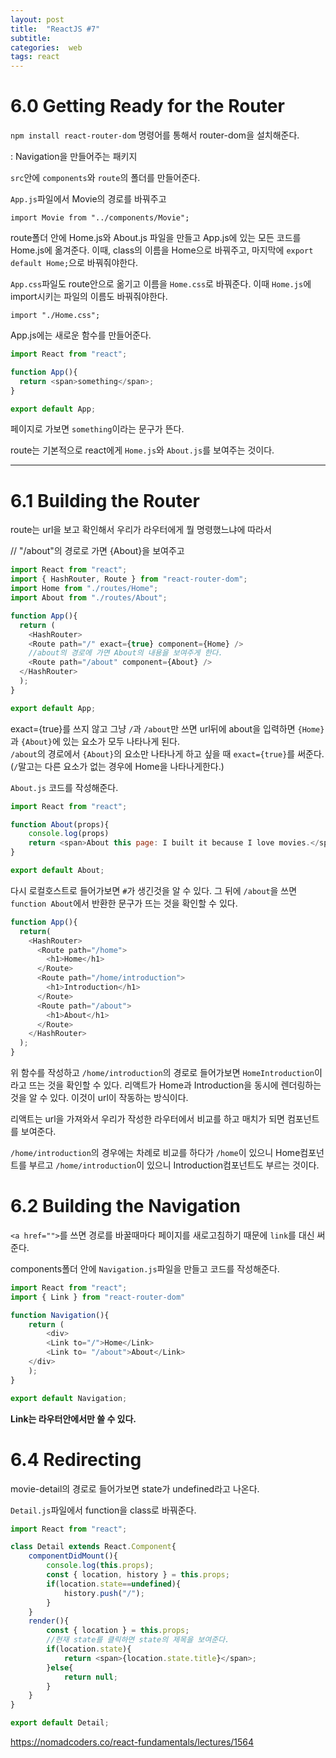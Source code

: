 ```yaml
---
layout: post
title:  "ReactJS #7"
subtitle:   
categories:  web
tags: react
---
```



# 6.0 Getting Ready for the Router

`npm install react-router-dom` 명령어를 통해서 router-dom을 설치해준다.

: Navigation을 만들어주는 패키지

`src`안에 `components`와 `route`의 폴더를 만들어준다.

`App.js`파일에서 Movie의 경로를 바꿔주고
```
import Movie from "../components/Movie";
```

route폴더 안에 Home.js와 About.js 파일을 만들고
App.js에 있는 모든 코드를 Home.js에 옮겨준다.
이때, class의 이름을 Home으로 바꿔주고, 마지막에 `export default Home;`으로 바꿔줘야한다.

`App.css`파일도 route안으로 옮기고 이름을 `Home.css`로 바꿔준다. 이때 `Home.js`에 import시키는 파일의 이름도 바꿔줘야한다.
```
import "./Home.css";
```
App.js에는 새로운 함수를 만들어준다.
```javascript
import React from "react";

function App(){
  return <span>something</span>;
}

export default App;
```
페이지로 가보면 `something`이라는 문구가 뜬다.

route는 기본적으로 react에게 `Home.js`와 `About.js`를 보여주는 것이다.

- - -

# 6.1 Building the Router

route는 url을 보고 확인해서 우리가 라우터에게 뭘 명령했느냐에 따라서 

// "/about"의 경로로 가면 {About}을 보여주고 
```javascript
import React from "react";
import { HashRouter, Route } from "react-router-dom";
import Home from "./routes/Home";
import About from "./routes/About";

function App(){
  return (
    <HashRouter>
    <Route path="/" exact={true} component={Home} />
    //about의 경로에 가면 About의 내용을 보여주게 한다.
    <Route path="/about" component={About} />
  </HashRouter>
  ); 
}

export default App;
```
exact={true}를 쓰지 않고 그냥 `/`과 `/about`만 쓰면 url뒤에 about을 입력하면 `{Home}`과 `{About}`에 있는 요소가 모두 나타나게 된다.     
`/about`의 경로에서 `{About}`의 요소만 나타나게 하고 싶을 때 `exact={true}`를 써준다. (`/`말고는 다른 요소가 없는 경우에 Home을 나타나게한다.)

`About.js` 코드를 작성해준다.
```javascript
import React from "react";

function About(props){
    console.log(props)
    return <span>About this page: I built it because I love movies.</span>
}

export default About;
```
다시 로컬호스트로 들어가보면 `#`가 생긴것을 알 수 있다. 그 뒤에 `/about`을 쓰면 `function About`에서 반환한 문구가 뜨는 것을 확인할 수 있다.

```javascript
function App(){
  return(
    <HashRouter>
      <Route path="/home">
        <h1>Home</h1>
      </Route>
      <Route path="/home/introduction">
        <h1>Introduction</h1>
      </Route>
      <Route path="/about">
        <h1>About</h1>
      </Route>
    </HashRouter>
  );
}
```
위 함수를 작성하고 `/home/introduction`의 경로로 들어가보면 `HomeIntroduction`이라고 뜨는 것을 확인할 수 있다. 
리액트가 Home과 Introduction을 동시에 렌더링하는 것을 알 수 있다. 이것이 url이 작동하는 방식이다. 

리액트는 url을 가져와서 우리가 작성한 라우터에서 비교를 하고 매치가 되면 컴포넌트를 보여준다.

`/home/introduction`의 경우에는 차례로 비교를 하다가 `/home`이 있으니 Home컴포넌트를 부르고 `/home/introduction`이 있으니 Introduction컴포넌트도 부르는 것이다.

# 6.2 Building the Navigation


`<a href="">`를 쓰면 경로를 바꿀때마다 페이지를 새로고침하기 때문에 `link`를 대신 써준다.

components폴더 안에 `Navigation.js`파일을 만들고 코드를 작성해준다.

```javascript
import React from "react";
import { Link } from "react-router-dom"

function Navigation(){
    return (
        <div>
        <Link to="/">Home</Link>
        <Link to= "/about">About</Link>
    </div>
    );
}

export default Navigation;
```
__Link는 라우터안에서만 쓸 수 있다.__


# 6.4 Redirecting

movie-detail의 경로로 들어가보면 state가 undefined라고 나온다.


`Detail.js`파일에서 function을 class로 바꿔준다.
```javascript
import React from "react";

class Detail extends React.Component{
    componentDidMount(){
        console.log(this.props);
        const { location, history } = this.props;
        if(location.state==undefined){
            history.push("/");
        }
    }
    render(){
        const { location } = this.props;
        //현재 state를 클릭하면 state의 제목을 보여준다.
        if(location.state){
            return <span>{location.state.title}</span>;
        }else{
            return null;
        }
    }
}

export default Detail;
```

https://nomadcoders.co/react-fundamentals/lectures/1564